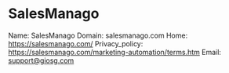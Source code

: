 
# SalesManago

Name: SalesManago
Domain: salesmanago.com
Home: https://salesmanago.com/
Privacy_policy: https://salesmanago.com/marketing-automation/terms.htm
Email: support@giosg.com
